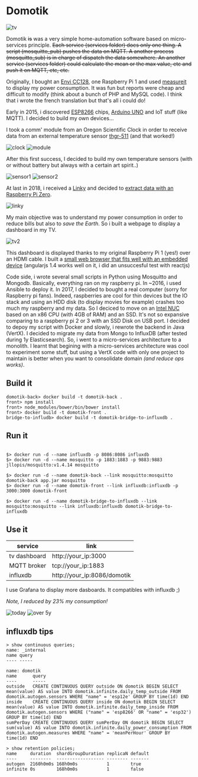 # Domotik

![tv](extras/tv.png)

Domotik ~~is~~ was a very simple home-automation software based on micro-services principle.
~~Each service (services folder) does only one thing. A script (mosquitto_pub) pushes the data on MQTT.
A another process (mosquitto_sub) is in charge of dispatch the data somewhere.
An another service (services folder) could calculate the mean or the max value, etc and push it on MQTT, etc, etc.~~

Originally, I bought an [Envi CC128](http://www.currentcost.com/product-cc128.html), one Raspberry Pi 1 and used [measureit](https://github.com/lalelunet/measureit/wiki/The-end-of-the-measureit-project-%3F!) to display my power consumption. It was fun but reports were cheap and difficult to modify (think about a bunch of PHP and MySQL code). I think that i wrote the french translation but that's all i could do!

Early in 2015, i discovered [ESP8266](https://fr.wikipedia.org/wiki/ESP8266) chips, [Arduino UNO](https://en.wikipedia.org/wiki/Arduino_Uno) and IoT stuff (like MQTT). I decided to build my own devices…

I took a comm' module from an Oregon Scientific Clock in order to receive data from an external temperature sensor [thgr-511](https://www.disteo-sante.fr/accessoires/1759-thgr-511-sonde-thermo-hygro-.html) (and that worked!)

![clock](extras/oregonscientist.jpg)
![module](extras/communication_module.jpg)

After this first success, I decided to build my own temperature sensors (with or without battery but always with a certain art spirit..)

![sensor1](extras/temp_sensor_1.jpg)
![sensor2](extras/temp_sensor_2.jpg)

At last in 2018, i received a [Linky](https://fr.wikipedia.org/wiki/Linky) and decided to [extract data with an Raspberry Pi Zero](https://github.com/sylvek/linkiki).

![linky](extras/linky.jpg)

My main objective was to understand my power consumption in order to reduce bills but also to *save the Earth*. So i built a webpage to display a dashboard in my TV.

![tv2](extras/tv2.jpg)

This dashboard is displayed thanks to my original Raspberry Pi 1 (yes!) over an HDMI cable. I built a [small web browser that fits well with an embedded device](github.com/sylvek/kiosk-browser/) (angularjs 1.4 works well on it, i did an unsuccesful test with reactjs)

Code side, i wrote several small scripts in Python using Mosquitto and Mongodb. Basically, everything ran on my raspberry pi. In ~2016, i used Ansible to deploy it. In 2017, I decided to bought a real computer (sorry for Raspberry pi fans). Indeed, raspberries are cool for thin devices but the IO stack and using an HDD disk (to display movies for example) crashes too much my raspberry and my data. So I deciced to move on an [Intel NUC](https://en.wikipedia.org/wiki/Next_Unit_of_Computing) based on an x86 CPU (with 4GB of RAM) and an SSD. It's not so expansive comparing to a raspberry pi 2 or 3 with an SSD Disk on USB port.  I decided to depoy my script with Docker and slowly, i rewrote the backend in Java (VertX). I decided to migrate my data from Mongo to InfluxDB (after tested during 1y Elasticsearch). So, i went to a micro-services architecture to a monolith. I learnt that begining with a micro-services architecture was cool to experiment some stuff, but using a VertX code with only one project to maintain is better when you want to consolidate domain _(and reduce ops works)_.

## Build it

```
domotik-back> docker build -t domotik-back .
front> npm install
front> node_modules/bower/bin/bower install
front> docker build -t domotik-front .
bridge-to-infludb> docker build -t domotik-bridge-to-influxdb .
```

## Run it

```

$> docker run -d --name influxdb -p 8086:8086 influxdb
$> docker run -d --name mosquitto -p 1883:1883 -p 9883:9883 jllopis/mosquitto:v1.4.14 mosquitto

$> docker run -d --name domotik-back --link mosquitto:mosquitto domotik-back app.jar mosquitto
$> docker run -d --name domotik-front --link influxdb:influxdb -p 3000:3000 domotik-front

$> docker run -d --name domotik-bridge-to-influxdb --link mosquitto:mosquitto --link influxdb:influxdb domotik-bridge-to-influxdb
```

## Use it

| service | link |
|---------|------|
| tv dashboard | http://your_ip:3000 |
| MQTT broker | tcp://your_ip:1883 |
| influxdb | http://your_ip:8086/domotik |

I use Grafana to display more dasboards. It compatibles with influxdb ;)

*Note, I reduced by 23% my consumption!*

![today](extras/grafana_1.png)
![over 5y](extras/grafana_2.png)

## influxdb tips

```
> show continuous queries;
name: _internal
name query
---- -----

name: domotik
name      query
----      -----
outside   CREATE CONTINUOUS QUERY outside ON domotik BEGIN SELECT mean(value) AS value INTO domotik.infinite.daily_temp_outside FROM domotik.autogen.sensors WHERE "name" = 'esp12e' GROUP BY time(1d) END
inside    CREATE CONTINUOUS QUERY inside ON domotik BEGIN SELECT mean(value) AS value INTO domotik.infinite.daily_temp_inside FROM domotik.autogen.sensors WHERE ("name" = 'esp8266' OR "name" = 'esp32') GROUP BY time(1d) END
sumPerDay CREATE CONTINUOUS QUERY sumPerDay ON domotik BEGIN SELECT sum(value) AS value INTO domotik.infinite.daily_power_consumption FROM domotik.autogen.measures WHERE "name" = 'meanPerHour' GROUP BY time(1d) END
```

```
> show retention policies;
name     duration  shardGroupDuration replicaN default
----     --------  ------------------ -------- -------
autogen  2160h0m0s 168h0m0s           1        true
infinite 0s        168h0m0s           1        false
```
